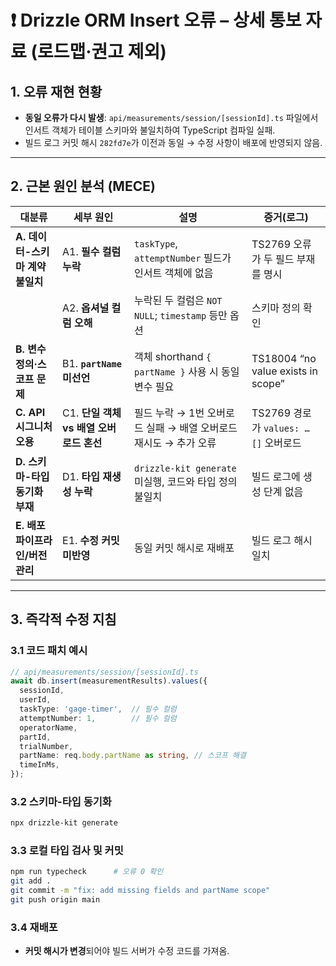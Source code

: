 
# ❗ Drizzle ORM Insert 오류 – 상세 통보 자료 (로드맵·권고 제외)

## 1. 오류 재현 현황
- **동일 오류가 다시 발생**: `api/measurements/session/[sessionId].ts` 파일에서 인서트 객체가 테이블 스키마와 불일치하여 TypeScript 컴파일 실패.
- 빌드 로그 커밋 해시 `282fd7e`가 이전과 동일 → 수정 사항이 배포에 반영되지 않음.

---

## 2. 근본 원인 분석 (MECE)

| 대분류 | 세부 원인 | 설명 | 증거(로그) |
|--------|----------|------|------------|
| **A. 데이터-스키마 계약 불일치** | A1. **필수 컬럼 누락** | `taskType`, `attemptNumber` 필드가 인서트 객체에 없음 | TS2769 오류가 두 필드 부재를 명시 |
| | A2. **옵셔널 컬럼 오해** | 누락된 두 컬럼은 `NOT NULL`; `timestamp` 등만 옵션 | 스키마 정의 확인 |
| **B. 변수 정의·스코프 문제** | B1. **`partName` 미선언** | 객체 shorthand `{ partName }` 사용 시 동일 변수 필요 | TS18004 “no value exists in scope” |
| **C. API 시그니처 오용** | C1. **단일 객체 vs 배열 오버로드 혼선** | 필드 누락 → 1번 오버로드 실패 → 배열 오버로드 재시도 → 추가 오류 | TS2769 경로가 `values: … []` 오버로드 |
| **D. 스키마-타입 동기화 부재** | D1. **타입 재생성 누락** | `drizzle-kit generate` 미실행, 코드와 타입 정의 불일치 | 빌드 로그에 생성 단계 없음 |
| **E. 배포 파이프라인/버전 관리** | E1. **수정 커밋 미반영** | 동일 커밋 해시로 재배포 | 빌드 로그 해시 일치 |

---

## 3. 즉각적 수정 지침

### 3.1 코드 패치 예시
```ts
// api/measurements/session/[sessionId].ts
await db.insert(measurementResults).values({
  sessionId,
  userId,
  taskType: 'gage-timer',  // 필수 컬럼
  attemptNumber: 1,        // 필수 컬럼
  operatorName,
  partId,
  trialNumber,
  partName: req.body.partName as string, // 스코프 해결
  timeInMs,
});
```

### 3.2 스키마-타입 동기화
```bash
npx drizzle-kit generate
```

### 3.3 로컬 타입 검사 및 커밋
```bash
npm run typecheck      # 오류 0 확인
git add .
git commit -m "fix: add missing fields and partName scope"
git push origin main
```

### 3.4 재배포
- **커밋 해시가 변경**되어야 빌드 서버가 수정 코드를 가져옴.
